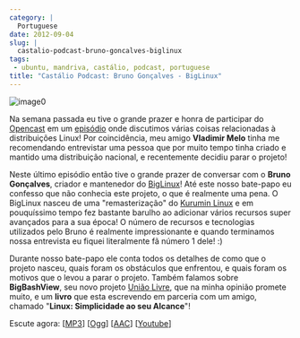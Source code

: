 ```yaml
---
category: |
  Portuguese
date: 2012-09-04
slug: |
  castalio-podcast-bruno-goncalves-biglinux
tags:
 - ubuntu, mandriva, castálio, podcast, portuguese
title: "Castálio Podcast: Bruno Gonçalves - BigLinux"
---
```


![image0](http://bit.ly/OMhBUp)

Na semana passada eu tive o grande prazer e honra de participar do
[Opencast](http://www.ubuntero.com.br/) em um
[episódio](http://www.ubuntero.com.br/2012/08/opencast-16-distribuicoes-linux/)
onde discutimos várias coisas relacionadas à distribuições Linux! Por
coincidência, meu amigo **Vladimir Melo** tinha me recomendando
entrevistar uma pessoa que por muito tempo tinha criado e mantido uma
distribuição nacional, e recentemente decidiu parar o projeto!

Neste último episódio então tive o grande prazer de conversar com o
**Bruno Gonçalves**, criador e mantenedor do
[BigLinux](http://www.biglinux.com.br/web/)! Até este nosso bate-papo eu
confesso que não conhecia este projeto, o que é realmente uma pena. O
BigLinux nasceu de uma "remasterização" do [Kurumin
Linux](http://www.hardware.com.br/kurumin/) e em pouquíssimo tempo fez
bastante barulho ao adicionar vários recursos super avançados para a sua
época! O número de recursos e tecnologias utilizados pelo Bruno é
realmente impressionante e quando terminamos nossa entrevista eu fiquei
literalmente fã número 1 dele! :)

Durante nosso bate-papo ele conta todos os detalhes de como que o
projeto nasceu, quais foram os obstáculos que enfrentou, e quais foram
os motivos que o levou a parar o projeto. Também falamos sobre
**BigBashView**, seu novo projeto [União Livre](http://uniaolivre.com/),
que na minha opinião promete muito, e um **livro** que esta escrevendo
em parceria com um amigo, chamado "**Linux: Simplicidade ao seu
Alcance**"!

Escute agora:
\[[MP3](http://www.castalio.gnulinuxbrasil.org/castalio-podcast-44.mp3)\]
\[[Ogg](http://www.castalio.gnulinuxbrasil.org/castalio-podcast-44.ogg)\]
\[[AAC](http://www.castalio.gnulinuxbrasil.org/castalio-podcast-44.m4a)\]
\[[Youtube](http://bit.ly/UnpmUQ)\]
